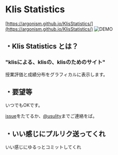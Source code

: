 # Klis Statistics

[https://argonism.github.io/KlisStatistics/](https://argonism.github.io/KlisStatistics/)
![DEMO](https://i.imgur.com/kXODOPA.gif)

## ・Klis Statistics とは？

### __"klisによる、klisの、klisのためのサイト"__

授業評価と成績分布をグラフィカルに表示します。

## ・要望等

いつでもOKです。

[issue](https://github.com/argonism/KlisStatistics/issues)をたてるか、[@usulity](https://twitter.com/usulity)までご連絡をば。

## ・いい感じにプルリク送ってくれ

いい感じにゆるっとコミットしてくれ

